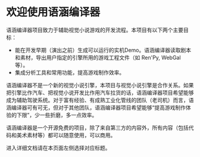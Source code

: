 # 欢迎使用语涵编译器

语涵编译器项目致力于辅助视觉小说游戏的开发流程。本项目有以下两个主要目标：

  * 能在开发早期（演出之前）生成可以运行的实机Demo。语涵编译器读取剧本和素材，导出用户指定的引擎所用的游戏工程文件（如 Ren'Py, WebGal 等）。
  * 集成分析工具和常用功能，提高游戏制作效率。

语涵编译器不是一个新的视觉小说引擎，本项目与视觉小说引擎是合作关系。如果把引擎比作汽车、把视觉小说开发比作用汽车拉货的话，语涵编译器项目希望能够成为辅助驾驶系统。对于富有经验、有成熟工业化管线的团队（老司机）而言，语涵编译器可有可无，但对于其他团队，语涵编译器项目希望能够“提高游戏制作体验的下限”，少一些折磨，多一点效率。

语涵编译器是一个开源免费的项目，除了来自第三方的内容外，所有内容（包括代码和美术素材等）都可以随意使用，可以商用。

进入详细文档请在本页面左侧选择对应标题。







